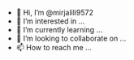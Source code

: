 - 👋 Hi, I’m @mirjalili9572
- 👀 I’m interested in ...
- 🌱 I’m currently learning ...
- 💞️ I’m looking to collaborate on ...
- 📫 How to reach me ...

<!---
mirjalili9572/mirjalili9572 is a ✨ special ✨ repository because its `README.md` (this file) appears on your GitHub profile.
You can click the Preview link to take a look at your changes.
--->
